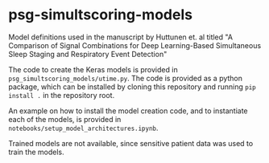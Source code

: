 # psg-simultscoring-models

Model definitions used in the manuscript by Huttunen et. al titled "A Comparison of Signal Combinations for Deep Learning-Based Simultaneous Sleep Staging and Respiratory Event Detection"

The code to create the Keras models is provided in `psg_simultscoring_models/utime.py`. The code is provided as a python package, which can be installed by cloning this repository and running `pip install .` in the repository root.

An example on how to install the model creation code, and to instantiate each of the models, is provided in `notebooks/setup_model_architectures.ipynb`.

Trained models are not available, since sensitive patient data was used to train the models.

